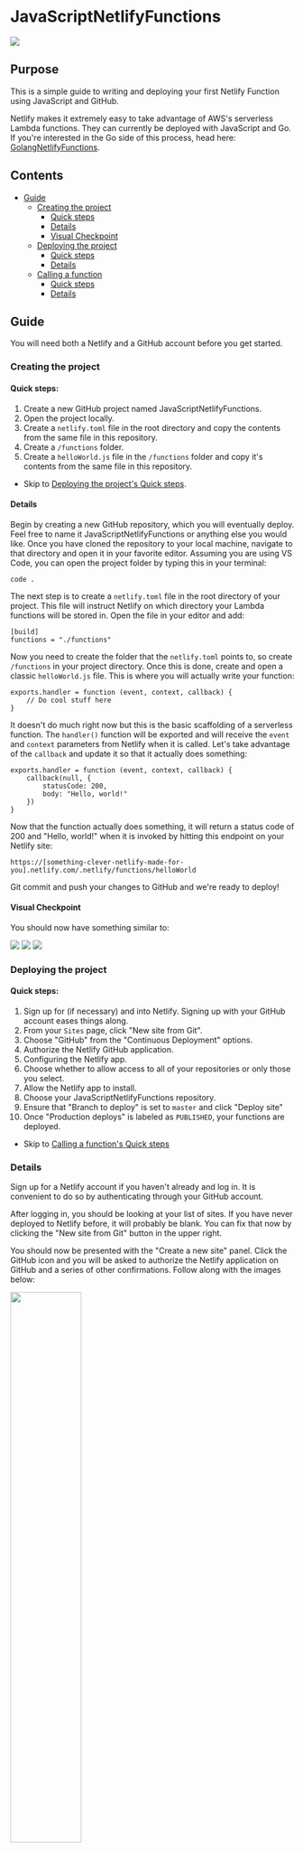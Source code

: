 # JavaScriptNetlifyFunctions

![](../images/netlifylogo.png)

## Purpose

This is a simple guide to writing and deploying your first Netlify Function using JavaScript and GitHub.

Netlify makes it extremely easy to take advantage of AWS's serverless Lambda functions. They can currently be deployed with JavaScript and Go. If you're interested in the Go side of this process, head here: [GolangNetlifyFunctions](https://github.com/phoenixcoder/GolangNetlifyFunctions).

## Contents

- [Guide](#guide)
  - [Creating the project](#creating-the-project)
    - [Quick steps](#quick-steps)
    - [Details](#details)
    - [Visual Checkpoint](#visual-checkpoint)
  - [Deploying the project](#deploying-the-project)
    - [Quick steps](#quick-steps-1)
    - [Details](#details-1)
  - [Calling a function](#calling-a-function)
    - [Quick steps](#quick-steps-2)
    - [Details](#details-2)

## Guide

You will need both a Netlify and a GitHub account before you get started.

### Creating the project

#### Quick steps:

1. Create a new GitHub project named JavaScriptNetlifyFunctions.
1. Open the project locally.
1. Create a `netlify.toml` file in the root directory and copy the contents from the same file in this repository.
1. Create a `/functions` folder.
1. Create a `helloWorld.js` file in the `/functions` folder and copy it's contents from the same file in this repository.

- Skip to [Deploying the project's Quick steps](#quick-steps-1).

#### Details

Begin by creating a new GitHub repository, which you will eventually deploy. Feel free to name it JavaScriptNetlifyFunctions or anything else you would like. Once you have cloned the repository to your local machine, navigate to that directory and open it in your favorite editor. Assuming you are using VS Code, you can open the project folder by typing this in your terminal:

`code .`

The next step is to create a `netlify.toml` file in the root directory of your project. This file will instruct Netlify on which directory your Lambda functions will be stored in. Open the file in your editor and add:

```
[build]
functions = "./functions"
```

Now you need to create the folder that the `netlify.toml` points to, so create `/functions` in your project directory. Once this is done, create and open a classic `helloWorld.js` file. This is where you will actually write your function:

```
exports.handler = function (event, context, callback) {
    // Do cool stuff here
}
```

It doesn't do much right now but this is the basic scaffolding of a serverless function. The `handler()` function will be exported and will receive the `event` and `context` parameters from Netlify when it is called. Let's take advantage of the `callback` and update it so that it actually does something:

```
exports.handler = function (event, context, callback) {
    callback(null, {
        statusCode: 200,
        body: "Hello, world!"
    })
}
```

Now that the function actually does something, it will return a status code of 200 and "Hello, world!" when it is invoked by hitting this endpoint on your Netlify site:

`https://[something-clever-netlify-made-for-you].netlify.com/.netlify/functions/helloWorld`

Git commit and push your changes to GitHub and we're ready to deploy!

#### Visual Checkpoint

You should now have something similar to:

![](../images/01-create-folders.png)
![](../images/02-create-netlify.png)
![](../images/03-create-helloworld.png)

### Deploying the project

#### Quick steps:

1. Sign up for (if necessary) and into Netlify. Signing up with your GitHub account eases things along.
1. From your `Sites` page, click "New site from Git".
1. Choose "GitHub" from the "Continuous Deployment" options.
1. Authorize the Netlify GitHub application.
1. Configuring the Netlify app.
1. Choose whether to allow access to all of your repositories or only those you select.
1. Allow the Netlify app to install.
1. Choose your JavaScriptNetlifyFunctions repository.
1. Ensure that "Branch to deploy" is set to `master` and click "Deploy site"
1. Once "Production deploys" is labeled as `PUBLISHED`, your functions are deployed.

- Skip to [Calling a function's Quick steps](#quick-steps-2)

### Details

Sign up for a Netlify account if you haven't already and log in. It is convenient to do so by authenticating through your GitHub account.

After logging in, you should be looking at your list of sites. If you have never deployed to Netlify before, it will probably be blank. You can fix that now by clicking the "New site from Git" button in the upper right.

You should now be presented with the "Create a new site" panel. Click the GitHub icon and you will be asked to authorize the Netlify application on GitHub and a series of other confirmations. Follow along with the images below:

<img src="../images/01-deploy-authnetlify.png" width="50%" height="50%">

After authorizing and choosing your GitHub account, you should click "Configure Netlify on GitHub":

<img src="../images/02-deploy-confignetlify.png" width="50%" height="50%">

Here, you will be able to choose whether you allow the Netlify app access to all of your repositories, or only the ones you specifically select. This choice is entire up to you. If you choose only select repositories, select your JavaScriptNetlifyFunctions repository from the drop down list. Click the "Install" button when you're finished:

<img src="../images/03-deploy-installnetlify.png" width="50%" height="50%">

You will be taken back to Netlify and be able to choose repository. If you allowed access to all repositories, you may want to use the search bar to narrow it down. Otherwise, it should automatically show you the repository you chose:

<img src="../images/04-deploy-chooserepo.png" width="50%" height="50%">

The branch to deploy should already be set to `master`, but ensure that it is. This is the branch Netlify will watch for updates. It will automatically rebuild and deploy your site when you push changes here, so this is important. When you are ready, click "Deploy site." You're almost there:

<img src="../images/05-deploy-masterbranch.png" width="50%" height="50%">

When the site has finished the build and deploy process, you should see this:

<img src="../images/06-deploy-published.png" width="50%" height="50%">

Congratulations! You've now written and deployed a serverless function to Netlify.

### Calling a function

#### Quick steps:

1. From your site's Overview page, choose `Functions` from the navigation menu.
1. Choose `helloWorld.js` from your list of functions.
1. Copy and paste the `Endpoint` URL and paste it into a browser.
1. Enjoy the fruits of your labor!

#### Details

The "hard" part is over! If you aren't currently on your sites `Overview` page, you can select it from your site list. Along the top navigation you can click `Functions` to see a list of your deployed serverless functions. This is only `helloWorld.js` right now, so click that. You will be presented with an `Endpoint` URL that you can use to invoke your function. Something close to:

`https://[something-clever-netlify-made-for-you].netlify.com/.netlify/functions/helloWorld`

You will see the "Hello, world!" that you returned in your function callback's body, and that's all there is to it.
